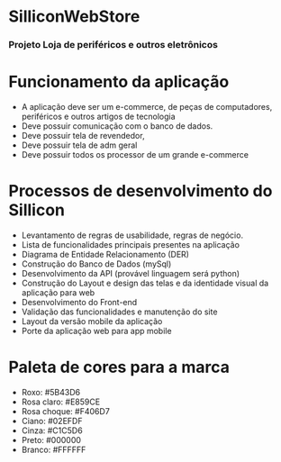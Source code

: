 # SilliconWebStore
### Projeto Loja de periféricos e outros eletrônicos

# Funcionamento da aplicação

- A aplicação deve ser um e-commerce, de peças de computadores, periféricos e outros artigos de tecnologia
- Deve possuir comunicação com o banco de dados.
- Deve possuir tela de revendedor,
- Deve possuir tela de adm geral
- Deve possuir todos os processor de um grande e-commerce

# Processos de  desenvolvimento do Sillicon

- Levantamento de regras de usabilidade, regras de negócio.
- Lista de funcionalidades principais presentes na aplicação
- Diagrama de Entidade Relacionamento (DER)
- Construção do Banco de Dados (mySql)
- Desenvolvimento da API (provável linguagem será python)
- Construção do Layout e design das telas e da identidade visual da aplicação para web
- Desenvolvimento do Front-end
- Validação das funcionalidades e manutenção do site
- Layout da versão mobile da aplicação
- Porte da aplicação web para app mobile

# Paleta de cores para a marca

- Roxo: #5B43D6
- Rosa claro: #E859CE
- Rosa choque: #F406D7
- Ciano: #02EFDF
- Cinza: #C1C5D6
- Preto: #000000
- Branco: #FFFFFF

